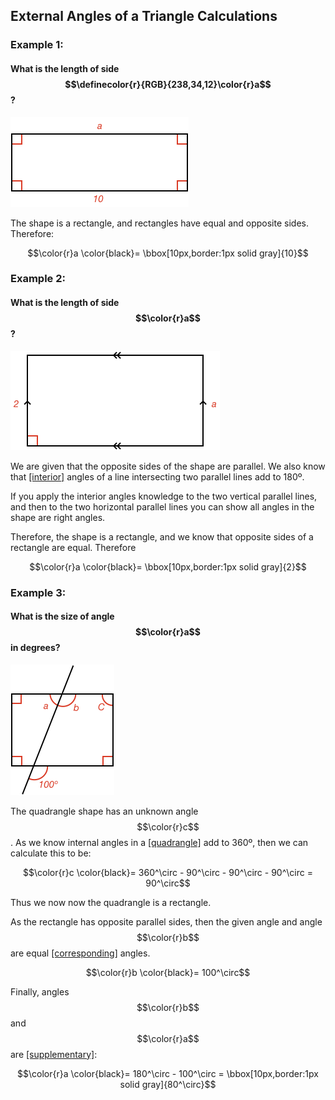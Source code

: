 ## External Angles of a Triangle Calculations


### Example 1:

#### What is the length of side $$\definecolor{r}{RGB}{238,34,12}\color{r}a$$?

![](ex1.png)

The shape is a rectangle, and rectangles have equal and opposite sides. Therefore:

$$\color{r}a \color{black}= \bbox[10px,border:1px solid gray]{10}$$


### Example 2:

#### What is the length of side $$\color{r}a$$?

![](ex2.png)

We are given that the opposite sides of the shape are parallel. We also know that [[interior]]((qr,'Math/Geometry_1/AnglesAtIntersections/base/Interior',#00756F)) angles of a line intersecting two parallel lines add to 180º.

If you apply the interior angles knowledge to the two vertical parallel lines, and then to the two horizontal parallel lines you can show all angles in the shape are right angles.

Therefore, the shape is a rectangle, and we know that opposite sides of a rectangle are equal. Therefore

$$\color{r}a \color{black}= \bbox[10px,border:1px solid gray]{2}$$



### Example 3:

#### What is the size of angle $$\color{r}a$$ in degrees?

![](ex3.png)

The quadrangle shape has an unknown angle $$\color{r}c$$. As we know internal angles in a [[quadrangle]]((qr,'Math/Geometry_1/Quadrangles/base/Main',#00756F))  add to 360º, then we can calculate this to be: 

$$\color{r}c \color{black}= 360^\circ - 90^\circ - 90^\circ - 90^\circ = 90^\circ$$

Thus we now now the quadrangle is a rectangle.

As the rectangle has opposite parallel sides, then the given angle and angle $$\color{r}b$$ are equal [[corresponding]]((qr,'Math/Geometry_1/AnglesAtIntersections/base/Corresponding',#00756F)) angles.

$$\color{r}b \color{black}= 100^\circ$$

Finally, angles $$\color{r}b$$ and $$\color{r}a$$ are [[supplementary]]((qr,'Math/Geometry_1/AngleGroups/base/Supplementary',#00756F)):

$$\color{r}a \color{black}= 180^\circ - 100^\circ = \bbox[10px,border:1px solid gray]{80^\circ}$$
